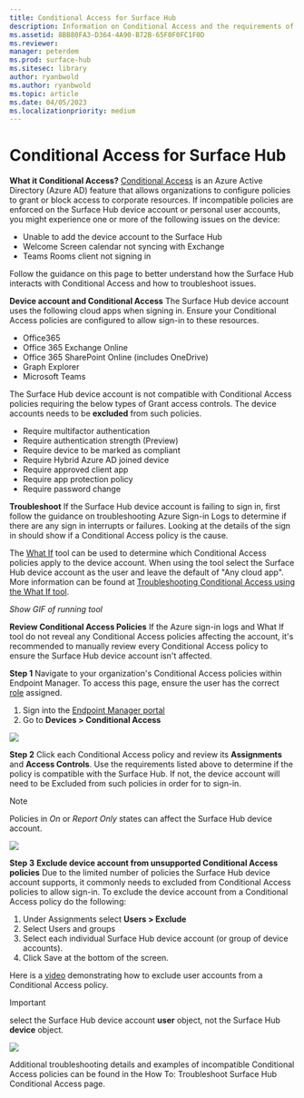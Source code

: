 ```yaml
---
title: Conditional Access for Surface Hub
description: Information on Conditional Access and the requirements of the Surface Hub device account. 
ms.assetid: 8BB80FA3-D364-4A90-B72B-65F0F0FC1F0D
ms.reviewer: 
manager: peterdem
ms.prod: surface-hub
ms.sitesec: library
author: ryanbwold
ms.author: ryanbwold
ms.topic: article
ms.date: 04/05/2023
ms.localizationpriority: medium
---
```


# Conditional Access for Surface Hub
**What it Conditional Access?**
[Conditional Access](https://learn.microsoft.com/en-us/azure/active-directory/conditional-access/overview) is an Azure Active Directory (Azure AD) feature that allows organizations to configure policies to grant or block access to corporate resources. If incompatible policies are enforced on the Surface Hub device account or personal user accounts, you might experience one or more of the following issues on the device:

- Unable to add the device account to the Surface Hub
- Welcome Screen calendar not syncing with Exchange
- Teams Rooms client not signing in

 
Follow the guidance on this page to better understand how the Surface Hub interacts with Conditional Access and how to troubleshoot issues.
 
**Device account and Conditional Access**
The Surface Hub device account uses the following cloud apps when signing in. Ensure your Conditional Access policies are configured to allow sign-in to these resources.

- Office365
- Office 365 Exchange Online
- Office 365 SharePoint Online (includes OneDrive)
- Graph Explorer
- Microsoft Teams

 
The Surface Hub device account is not compatible with Conditional Access policies requiring the below types of Grant access controls. The device accounts needs to be **excluded** from such policies.

- Require multifactor authentication
- Require authentication strength (Preview)
- Require device to be marked as compliant
- Require Hybrid Azure AD joined device
- Require approved client app
- Require app protection policy
- Require password change

 
**Troubleshoot**
If the Surface Hub device account is failing to sign in, first follow the guidance on troubleshooting Azure Sign-in Logs to determine if there are any sign in interrupts or failures. Looking at the details of the sign in should show if a Conditional Access policy is the cause.
 
The [What If](https://learn.microsoft.com/en-us/azure/active-directory/conditional-access/what-if-tool) tool can be used to determine which Conditional Access policies apply to the device account. When using the tool select the Surface Hub device account as the user and leave the default of "Any cloud app". More information can be found at [Troubleshooting Conditional Access using the What If tool](https://learn.microsoft.com/en-us/azure/active-directory/conditional-access/troubleshoot-conditional-access-what-if).
 
*Show GIF of running tool*
 
**Review Conditional Access Policies**
If the Azure sign-in logs and What If tool do not reveal any Conditional Access policies affecting the account, it's recommended to manually review every Conditional Access policy to ensure the Surface Hub device account isn't affected.
 
**Step 1**
Navigate to your organization's Conditional Access policies within Endpoint Manager. To access this page, ensure the user has the correct [role](https://learn.microsoft.com/en-us/azure/active-directory/reports-monitoring/how-to-view-applied-conditional-access-policies#required-administrator-roles) assigned.

1. Sign into the [Endpoint Manager portal](https://endpoint.microsoft.com/#home)
2. Go to **Devices > Conditional Access**

![](/static/img/pixel.gif)

**Step 2**
Click each Conditional Access policy and review its **Assignments** and **Access Controls**. Use the requirements listed above to determine if the policy is compatible with the Surface Hub.
If not, the device account will need to be Excluded from such policies in order for to sign-in.
 
>[!NOTE]
>Policies in *On* or *Report Only* states can affect the Surface Hub device account.

![](/static/img/pixel.gif)

**Step 3**
**Exclude device account from unsupported Conditional Access policies**
Due to the limited number of policies the Surface Hub device account supports, it commonly needs to excluded from Conditional Access policies to allow sign-in. To exclude the device account from a Conditional Access policy do the following:

1. Under Assignments select **Users > Exclude**
2. Select Users and groups
3. Select each individual Surface Hub device account (or group of device accounts).
4. Click Save at the bottom of the screen.
 
Here is a [video](https://www.youtube.com/watch?v=5DsW1hB3Jqs&ab_channel=MicrosoftSecurity) demonstrating how to exclude user accounts from a Conditional Access policy.

>[!IMPORTANT]
select the Surface Hub device account **user** object, not the Surface Hub **device** object.
 
![](/static/img/pixel.gif)

Additional troubleshooting details and examples of incompatible Conditional Access policies can be found in the How To: Troubleshoot Surface Hub Conditional Access page.

